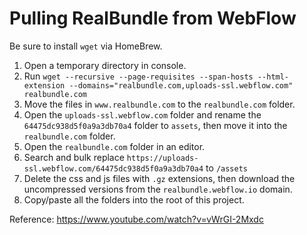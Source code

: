 # Pulling RealBundle from WebFlow

Be sure to install `wget` via HomeBrew.

1. Open a temporary directory in console.
2. Run `wget --recursive --page-requisites --span-hosts --html-extension --domains="realbundle.com,uploads-ssl.webflow.com" realbundle.com`
3. Move the files in `www.realbundle.com` to the `realbundle.com` folder.
4. Open the `uploads-ssl.webflow.com` folder and rename the `64475dc938d5f0a9a3db70a4` folder to  `assets`, then move it into the `realbundle.com` folder.
5. Open the `realbundle.com` folder in an editor.
6. Search and bulk replace `https://uploads-ssl.webflow.com/64475dc938d5f0a9a3db70a4` to `/assets`
7. Delete the css and js files with `.gz` extensions, then download the uncompressed versions from the `realbundle.webflow.io` domain.
8. Copy/paste all the folders into the root of this project.

Reference: https://www.youtube.com/watch?v=vWrGI-2Mxdc